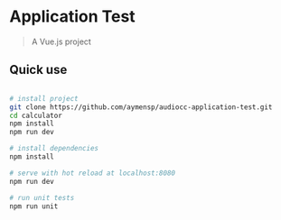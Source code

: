 # Application Test

> A Vue.js project


## Quick use


``` bash

# install project
git clone https://github.com/aymensp/audiocc-application-test.git
cd calculator
npm install
npm run dev

# install dependencies
npm install

# serve with hot reload at localhost:8080
npm run dev

# run unit tests
npm run unit

```

